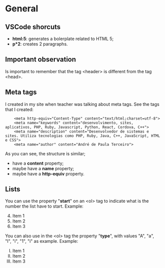 # General

## VSCode shorcuts

- **html:5<tab>**: generates a bolerplate related to HTML 5;
- **p*2**: creates 2 paragraphs.


## Important observation

Is important to remember that the tag &lt;header&gt; is different from the tag &lt;head&gt;.


## Meta tags

I created in my site when teacher was talking about meta tags. See the tags that I created:

```
    <meta http-equiv="Content-Type" content="text/html;charset=utf-8">
    <meta name="keywords" content="desenvolvimento, sites, aplicativos, PHP, Ruby, Javascript, Python, React, Cordova, C++">
    <meta name="description" content="Desenvolvedor de sistemas e sites. Utiliza tecnologias como PHP, Ruby, Java, C++, JavaScript, HTML e CSS">
    <meta name="author" content="André de Paula Terceiro">
```

As you can see, the structure is similar;
- have a **content** property;
- maybe have a **name** property; 
- maybe have a **http-equiv** property.


## Lists

You can use the property "**start**" on an &lt;ol&gt; tag to indicate what is the number the list have to start. Example:

<ol start="4">
    <li>Item 1</li>
    <li>Item 2</li>
    <li>Item 3</li>
</ol>

You can also use in the &lt;ol&gt; tag the property "**type**", with values "A", "a", "I", "i", "1", "i" as example. Example:

<ol type="I">
    <li>Item 1</li>
    <li>Item 2</li>
    <li>Item 3</li>
</ol>